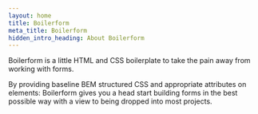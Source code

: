 ```yaml
---
layout: home
title: Boilerform
meta_title: Boilerform
hidden_intro_heading: About Boilerform
---
```

Boilerform is a little HTML and CSS boilerplate to take the pain away from working with forms. 

By providing baseline BEM structured CSS and appropriate attributes on elements: Boilerform gives you a head start building forms in the best possible way with a view to being dropped into most projects.